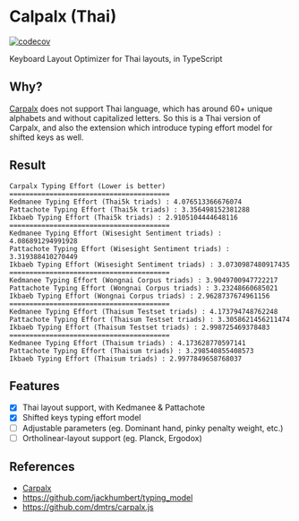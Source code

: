# Calpalx (Thai)

[![codecov](https://codecov.io/gh/narze/carpalx-th/branch/main/graph/badge.svg?token=0Y35AhUbcg)](https://codecov.io/gh/narze/carpalx-th)

Keyboard Layout Optimizer for Thai layouts, in TypeScript

## Why?

[Carpalx](http://mkweb.bcgsc.ca/carpalx) does not support Thai language, which has around 60+ unique alphabets and without capitalized letters.
So this is a Thai version of Carpalx, and also the extension which introduce typing effort model for shifted keys as well.

## Result

```plaintext
Carpalx Typing Effort (Lower is better)
========================================
Kedmanee Typing Effort (Thai5k triads) : 4.076513366676074
Pattachote Typing Effort (Thai5k triads) : 3.356498152381288
Ikbaeb Typing Effort (Thai5k triads) : 2.9105104444648116
========================================
Kedmanee Typing Effort (Wisesight Sentiment triads) : 4.086891294991928
Pattachote Typing Effort (Wisesight Sentiment triads) : 3.319388410270449
Ikbaeb Typing Effort (Wisesight Sentiment triads) : 3.0730987480917435
========================================
Kedmanee Typing Effort (Wongnai Corpus triads) : 3.9049700947722217
Pattachote Typing Effort (Wongnai Corpus triads) : 3.23248660685021
Ikbaeb Typing Effort (Wongnai Corpus triads) : 2.9628737674961156
========================================
Kedmanee Typing Effort (Thaisum Testset triads) : 4.173794748762248
Pattachote Typing Effort (Thaisum Testset triads) : 3.3058621456211474
Ikbaeb Typing Effort (Thaisum Testset triads) : 2.998725469378483
========================================
Kedmanee Typing Effort (Thaisum triads) : 4.173628770597141
Pattachote Typing Effort (Thaisum triads) : 3.298540855408573
Ikbaeb Typing Effort (Thaisum triads) : 2.9977849658768037
```

## Features

- [x] Thai layout support, with Kedmanee & Pattachote
- [x] Shifted keys typing effort model
- [ ] Adjustable parameters (eg. Dominant hand, pinky penalty weight, etc.)
- [ ] Ortholinear-layout support (eg. Planck, Ergodox)

## References

- [Carpalx](http://mkweb.bcgsc.ca/carpalx)
- <https://github.com/jackhumbert/typing_model>
- <https://github.com/dmtrs/carpalx.js>
